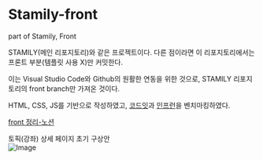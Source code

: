 # Stamily-front
part of Stamily, Front

STAMILY(메인 리포지토리)와 같은 프로젝트이다.
다른 점이라면 이 리포지토리에서는 프론트 부분(템플릿 사용 X)만 커밋한다.

이는 Visual Studio Code와 Github의 원활한 연동을 위한 것으로,
STAMILY 리포지토리의 front branch만 가져온 것이다.

HTML, CSS, JS를 기반으로 작성하였고, 
[코드잇](codeit.kr)과 [인프런](https://www.inflearn.com/)을 벤치마킹하였다.

[front 정리-노션](https://www.notion.so/Front-end-1dd366c5ed518092acafc05744248974)

토픽(강좌) 상세 페이지 초기 구상안 <br>
![Image](https://github.com/user-attachments/assets/861b8452-d8c3-4b77-b891-e9a3fe30e423)
